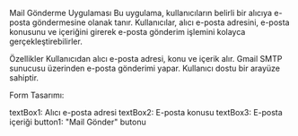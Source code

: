 Mail Gönderme Uygulaması
Bu uygulama, kullanıcıların belirli bir alıcıya e-posta göndermesine olanak tanır. Kullanıcılar, alıcı e-posta adresini, e-posta konusunu ve içeriğini girerek e-posta gönderim işlemini kolayca gerçekleştirebilirler.

Özellikler
Kullanıcıdan alıcı e-posta adresi, konu ve içerik alır.
Gmail SMTP sunucusu üzerinden e-posta gönderimi yapar.
Kullanıcı dostu bir arayüze sahiptir.


Form Tasarımı:

textBox1: Alıcı e-posta adresi
textBox2: E-posta konusu
textBox3: E-posta içeriği
button1: "Mail Gönder" butonu
